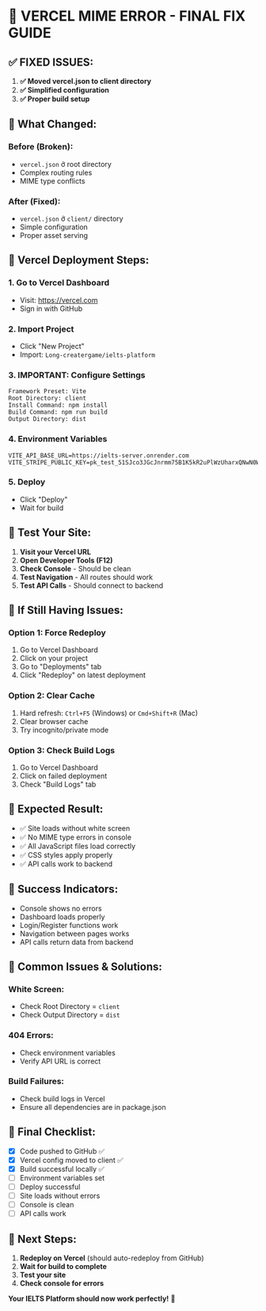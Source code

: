 # 🚀 VERCEL MIME ERROR - FINAL FIX GUIDE

## ✅ **FIXED ISSUES:**

1. **✅ Moved vercel.json to client directory**
2. **✅ Simplified configuration**
3. **✅ Proper build setup**

## 🔧 **What Changed:**

### Before (Broken):

- `vercel.json` ở root directory
- Complex routing rules
- MIME type conflicts

### After (Fixed):

- `vercel.json` ở `client/` directory
- Simple configuration
- Proper asset serving

## 🎯 **Vercel Deployment Steps:**

### 1. **Go to Vercel Dashboard**

- Visit: https://vercel.com
- Sign in with GitHub

### 2. **Import Project**

- Click "New Project"
- Import: `Long-creatergame/ielts-platform`

### 3. **IMPORTANT: Configure Settings**

```
Framework Preset: Vite
Root Directory: client
Install Command: npm install
Build Command: npm run build
Output Directory: dist
```

### 4. **Environment Variables**

```
VITE_API_BASE_URL=https://ielts-server.onrender.com
VITE_STRIPE_PUBLIC_KEY=pk_test_51SJco3JGcJnrmm75B1K5kR2uPlWzUharxQNwN0WxsW6VE5LAf59RwBUPcv7hkiSVGOTnvbzPbZVtvUiq3Jw78v5400AccSRVpR
```

### 5. **Deploy**

- Click "Deploy"
- Wait for build

## 🧪 **Test Your Site:**

1. **Visit your Vercel URL**
2. **Open Developer Tools (F12)**
3. **Check Console** - Should be clean
4. **Test Navigation** - All routes should work
5. **Test API Calls** - Should connect to backend

## 🔧 **If Still Having Issues:**

### Option 1: Force Redeploy

1. Go to Vercel Dashboard
2. Click on your project
3. Go to "Deployments" tab
4. Click "Redeploy" on latest deployment

### Option 2: Clear Cache

1. Hard refresh: `Ctrl+F5` (Windows) or `Cmd+Shift+R` (Mac)
2. Clear browser cache
3. Try incognito/private mode

### Option 3: Check Build Logs

1. Go to Vercel Dashboard
2. Click on failed deployment
3. Check "Build Logs" tab

## 📱 **Expected Result:**

- ✅ Site loads without white screen
- ✅ No MIME type errors in console
- ✅ All JavaScript files load correctly
- ✅ CSS styles apply properly
- ✅ API calls work to backend

## 🎉 **Success Indicators:**

- Console shows no errors
- Dashboard loads properly
- Login/Register functions work
- Navigation between pages works
- API calls return data from backend

## 🚨 **Common Issues & Solutions:**

### White Screen:

- Check Root Directory = `client`
- Check Output Directory = `dist`

### 404 Errors:

- Check environment variables
- Verify API URL is correct

### Build Failures:

- Check build logs in Vercel
- Ensure all dependencies are in package.json

## 🎯 **Final Checklist:**

- [x] Code pushed to GitHub ✅
- [x] Vercel config moved to client ✅
- [x] Build successful locally ✅
- [ ] Environment variables set
- [ ] Deploy successful
- [ ] Site loads without errors
- [ ] Console is clean
- [ ] API calls work

## 🚀 **Next Steps:**

1. **Redeploy on Vercel** (should auto-redeploy from GitHub)
2. **Wait for build to complete**
3. **Test your site**
4. **Check console for errors**

**Your IELTS Platform should now work perfectly!** 🎉
